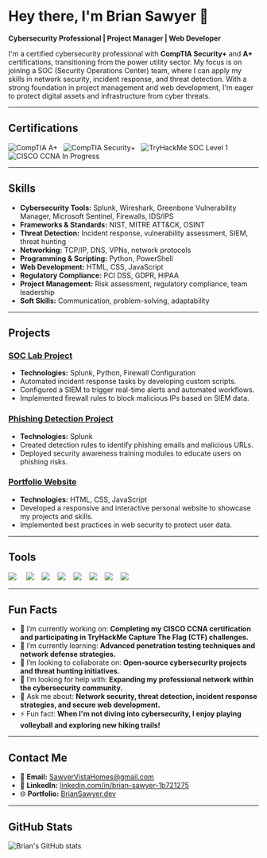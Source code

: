 # Hey there, I'm Brian Sawyer 👋

**Cybersecurity Professional | Project Manager | Web Developer**

I'm a certified cybersecurity professional with **CompTIA Security+** and **A+** certifications, transitioning from the power utility sector. My focus is on joining a SOC (Security Operations Center) team, where I can apply my skills in network security, incident response, and threat detection. With a strong foundation in project management and web development, I'm eager to protect digital assets and infrastructure from cyber threats.

---

## Certifications

<div>
    <img src="https://img.shields.io/badge/CompTIA-A%2B-EB1F29?style=for-the-badge&logo=comptia&logoColor=white" alt="CompTIA A+" /> &nbsp;
    <img src="https://img.shields.io/badge/CompTIA-Security%2B-EB1F29?style=for-the-badge&logo=comptia&logoColor=white" alt="CompTIA Security+" /> &nbsp;
    <img src="https://img.shields.io/badge/TryHackMe-SOC_Level_1-88CC88?style=for-the-badge&logo=tryhackme&logoColor=white" alt="TryHackMe SOC Level 1" /> &nbsp;
    <img src="https://img.shields.io/badge/CISCO-CCNA_*in_Progress*-657D8B?style=for-the-badge&logo=comptia&logoColor=white" alt="CISCO CCNA In Progress" />
</div>

---

## Skills

- **Cybersecurity Tools:** Splunk, Wireshark, Greenbone Vulnerability Manager, Microsoft Sentinel, Firewalls, IDS/IPS
- **Frameworks & Standards:** NIST, MITRE ATT&CK, OSINT
- **Threat Detection:** Incident response, vulnerability assessment, SIEM, threat hunting
- **Networking:** TCP/IP, DNS, VPNs, network protocols
- **Programming & Scripting:** Python, PowerShell
- **Web Development:** HTML, CSS, JavaScript
- **Regulatory Compliance:** PCI DSS, GDPR, HIPAA
- **Project Management:** Risk assessment, regulatory compliance, team leadership
- **Soft Skills:** Communication, problem-solving, adaptability

---

## Projects

### [SOC Lab Project](https://github.com/MegaByteKnight/SOC-Lab-Project)
- **Technologies:** Splunk, Python, Firewall Configuration
- Automated incident response tasks by developing custom scripts.
- Configured a SIEM to trigger real-time alerts and automated workflows.
- Implemented firewall rules to block malicious IPs based on SIEM data.

### [Phishing Detection Project](https://github.com/MegaByteKnight/Phishing-Detection)
- **Technologies:** Splunk
- Created detection rules to identify phishing emails and malicious URLs.
- Deployed security awareness training modules to educate users on phishing risks.

### [Portfolio Website](https://github.com/MegaByteKnight/Portfolio-Website)
- **Technologies:** HTML, CSS, JavaScript
- Developed a responsive and interactive personal website to showcase my projects and skills.
- Implemented best practices in web security to protect user data.

---

## Tools

<div>
    <img src="https://img.shields.io/badge/-Microsoft_Sentinel-5E5E5E?style=for-the-badge&logo=Microsoft%20Azure&logoColor=white" /> &nbsp;&nbsp;&nbsp;
    <img src="https://img.shields.io/badge/-Splunk-000000?style=for-the-badge&logo=Splunk&logoColor=white" /> &nbsp;&nbsp;
    <img src="https://img.shields.io/badge/-Wireshark-1679A7?style=for-the-badge&logo=Wireshark&logoColor=white" /> &nbsp;&nbsp;
    <img src="https://img.shields.io/badge/-Microsoft_Defender_for_Endpoint-0078D4?style=for-the-badge&logo=Microsoft&logoColor=white" /> &nbsp;&nbsp;
    <img src="https://img.shields.io/badge/-Python-3776AB?style=for-the-badge&logo=Python&logoColor=white" /> &nbsp;&nbsp;
    <img src="https://img.shields.io/badge/-PowerShell-5391FE?style=for-the-badge&logo=PowerShell&logoColor=white" /> &nbsp;&nbsp;
    <img src="https://img.shields.io/badge/-Nmap-4682B4?style=for-the-badge&logo=Nmap&logoColor=white" /> &nbsp;&nbsp;
    <img src="https://img.shields.io/badge/-Kali_Linux-557C94?style=for-the-badge&logo=Kali%20Linux&logoColor=white" /> 
</div>

---

## Fun Facts

- 🔭 I’m currently working on: **Completing my CISCO CCNA certification and participating in TryHackMe Capture The Flag (CTF) challenges.**
- 🌱 I’m currently learning: **Advanced penetration testing techniques and network defense strategies.**
- 👯 I’m looking to collaborate on: **Open-source cybersecurity projects and threat hunting initiatives.**
- 🤔 I’m looking for help with: **Expanding my professional network within the cybersecurity community.**
- 💬 Ask me about: **Network security, threat detection, incident response strategies, and secure web development.**
- ⚡ Fun fact: **When I'm not diving into cybersecurity, I enjoy playing volleyball and exploring new hiking trails!**

---

## Contact Me

- 📧 **Email:** [SawyerVistaHomes@gmail.com](mailto:SawyerVistaHomes@gmail.com)
- 💼 **LinkedIn:** [linkedin.com/in/brian-sawyer-1b721275](https://www.linkedin.com/in/brian-sawyer-1b721275)
- 🌐 **Portfolio:** [BrianSawyer.dev](https://www.briansawyer.dev)

---

## GitHub Stats

<img src="https://github-readme-stats.vercel.app/api?username=MegaByteKnight&show_icons=true&theme=dark" alt="Brian's GitHub stats" />
